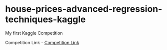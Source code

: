 # house-prices-advanced-regression-techniques-kaggle
 My first Kaggle Competition

Competition Link - [Competition Link](https://www.kaggle.com/competitions/house-prices-advanced-regression-techniques/overview)